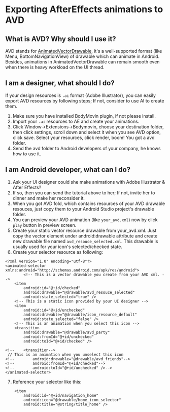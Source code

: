 # Exporting AfterEffects animations to AVD

## What is AVD? Why should I use it?

AVD stands for [AnimatedVectorDrawable](https://developer.android.com/reference/android/graphics/drawable/AnimatedVectorDrawable), it's a well-supported format (like Menu, BottomNavigationView) of drawable which can animate in Android. Besides, animations in AnimatedVectorDrawable can remain smooth even when there is heavy workload on the UI thread.

## I am a designer, what should I do?

If your design resources is `.ai` format (Adobe Illustrator), you can easily export AVD resources by following steps; If not, consider to use AI to create them.

1. Make sure you have installed BodyMovin plugin, if not please install.
2. Import your `.ai` resources to AE and create your animations.
3. Click Window->Extensions->Bodymovin, choose your destination folder, then  click settings, scroll down and select it when you see AVD option, click save. Select your resources, click render, boom! You got a avd folder.
4. Send the avd folder to Android developers of your company, he knows how to use it.

## I am Android developer, what can I do?

1. Ask your UI designer could she make animations with Adobe Illustrator & After Effects?
2. If so, then you can send the tutorial above to her; If not, invite her to dinner and make her reconsider it.
3. When you got AVD fold, which contains resources of your AVD drawable resouces, just copy them to your Android Studio project's drawable folder.
4. You can preview your AVD animation (like `your_avd.xml`) now by click `play` button in preview screen.
5. Create your static vector resource drawable from your_avd.xml. Just copy the vector element under android:drawable attribute and create new drawable file named `avd_resouce_selected.xml`. This drawable is usually used for your icon's selected/checked state.
6. Create your selector resource as following:

```
<?xml version="1.0" encoding="utf-8"?>
<animated-selector xmlns:android="http://schemas.android.com/apk/res/android">
		<!-- This is a vector drawable you create from your AVD xml. -->
    <item
        android:id="@+id/checked"
        android:drawable="@drawable/avd_resouce_selected"
        android:state_selected="true" />
    <!-- This is a static icon provided by your UI designer -->
    <item
        android:id="@+id/unchecked"
        android:drawable="@drawable/icon_resource_default"
        android:state_selected="false" />
    <!-- This is an animation when you select this icon -->
    <transition
        android:drawable="@drawable/avd_party"
        android:fromId="@+id/unchecked"
        android:toId="@+id/checked" />

<!--    <transition-->
 // This is an animation when you unselect this icon
<!--        android:drawable="@drawable/avd_friends"-->
<!--        android:fromId="@+id/checked"-->
<!--        android:toId="@+id/unchecked" />-->
</animated-selector>

```

7. Reference your selector like this:

```
    <item
        android:id="@+id/navigation_home"
        android:icon="@drawable/home_icon_selector"
        android:title="@string/title_home" />
```

